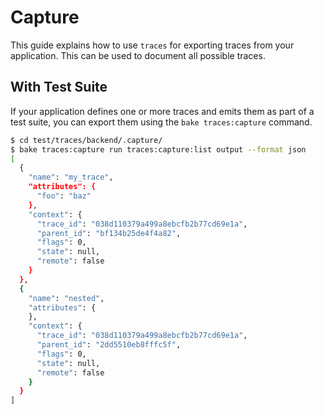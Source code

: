 # Capture

This guide explains how to use `traces` for exporting traces from your application. This can be used to document all possible traces.

## With Test Suite

If your application defines one or more traces and emits them as part of a test suite, you can export them using the `bake traces:capture` command.

```bash
$ cd test/traces/backend/.capture/
$ bake traces:capture run traces:capture:list output --format json
[
  {
    "name": "my_trace",
    "attributes": {
      "foo": "baz"
    },
    "context": {
      "trace_id": "038d110379a499a8ebcfb2b77cd69e1a",
      "parent_id": "bf134b25de4f4a82",
      "flags": 0,
      "state": null,
      "remote": false
    }
  },
  {
    "name": "nested",
    "attributes": {
    },
    "context": {
      "trace_id": "038d110379a499a8ebcfb2b77cd69e1a",
      "parent_id": "2dd5510eb8fffc5f",
      "flags": 0,
      "state": null,
      "remote": false
    }
  }
]
```
